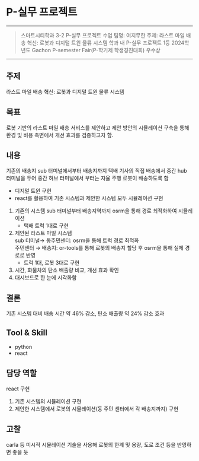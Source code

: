 # P-실무 프로젝트
---
> 스마트시티학과 3-2 P-실무 프로젝트 수업
> 팀명: 여지무한
> 주제: 라스트 마일 배송 혁신: 로봇과 디지털 트윈 물류 시스템
> 학과 내 P-실무 프로젝트 1등
> 2024학년도 Gachon P-semester Fair(P-학기제 학생경진대회) 우수상
---

## 주제
라스트 마일 배송 혁신: 로봇과 디지털 트윈 물류 시스템

## 목표
로봇 기반의 라스트 마일 배송 서비스를 제안하고 제안 방안의 시뮬레이션 구축을 통해 환경 및 비용 측면에서 개선 효과를 검증하고자 함.
  
## 내용
기존의 배송지 sub 터미널에서부터 배송지까지 택배 기사의 직접 배송에서 중간 hub 터미널을 두어 중간 허브 터미널에서 부터는 자율 주행 로봇이 배송하도록 함   
- 디지털 트윈 구현   
- react를 활용하여 기존 시스템과 제안한 시스템 모두 시뮬레이션 구현   

1. 기존의 시스템
sub 터미널부터 배송지역까지 osrm을 통해 경로 최적화하여 시뮬레이션   
	- 택배 트럭 1대로 구현   
2. 제안된 라스트 마일 시스템   
sub 터미널→ 동주민센터: osrm을 통해 트럭 경로 최적화   
주민센터 → 배송지: or-tools를 통해 로봇의 배송지 할당 후 osrm을 통해 실제 경로로 반영   
	- 트럭 1대, 로봇 3대로 구현   
3. 시간, 화물차의 탄소 배출량 비교, 개선 효과 확인   
4. 대시보드로 한 눈에 시각화함   

## 결론
기존 시스템 대비 배송 시간 약 46% 감소, 탄소 배출량 약 24% 감소 효과   

## Tool & Skill
- python  
- react  

## 담당 역할
react 구현  
1. 기존 시스템의 시뮬레이션 구현  
2. 제안한 시스템에서 로봇의 시뮬레이션(동 주민 센터에서 각 배송지까지) 구현  

## 고찰  
carla 등 미시적 시뮬레이션 기술을 사용해 로봇의 한계 및 용량, 도로 조건 등을 반영하면 좋을 듯  